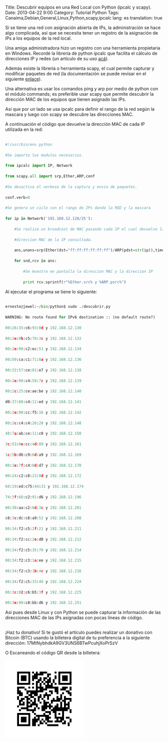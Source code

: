 Title: Descubrir equipos en una Red Local con Python (ipcalc y scapy).
Date: 2013-04-22 9:00
Category: Tutorial Python
Tags: Canaima,Debian,General,Linux,Python,scapy,ipcalc
lang: es
translation: true


Si se tiene una red con asignación abierta de IPs, la administración se hace algo complicada, así que se necesita tener un registro de la asignación de IPs a los equipos de la red local.

Una amiga administradora hizo un registro con una herramienta propietaria en Windows. Recordé la librería de python ipcalc que facilita el cálculo de direcciones IP y redes (un artículo de su uso [acá](https://scapy.readthedocs.io/en/latest/#about-scapy)).

Además existe la librería o herramienta scapy, el cual permite capturar y modificar paquetes de red (la documentación se puede revisar en el siguiente [enlace](https://scapy.readthedocs.io/en/latest/#about-scapy)).

Una alternativa es usar los comandos ping y arp por medio de python con el módulo commands; es preferible usar scapy que permite descubrir la dirección MAC de los equipos que tienen asignado las IPs.

Así que por un lado se usa ipcalc para definir el rango de la red según la mascara y luego con scapy se descubre las direcciones MAC.

A continuación el código que devuelve la dirección MAC de cada IP utilizada en la red:

```python

#!/usr/bin/env python

#Se importa los modulos necesarios.

from ipcalc import IP, Network

from scapy.all import srp,Ether,ARP,conf

#Se desactiva el verbose de la captura y envio de paquetes.

conf.verb=0

#Se genera un ciclo con el rango de IPs dando la RED y la mascara

for ip in Network('192.168.12.128/25'):

    #Se realiza un broadcast de MAC pasando cada IP el cual devuelve la 

    #direccion MAC de la IP consultada.

    ans,unans=srp(Ether(dst="ff:ff:ff:ff:ff:ff")/ARP(pdst=str(ip)),timeout=2)

    for snd,rcv in ans:

        #Se muestra en pantalla la direccion MAC y la direccion IP

        print rcv.sprintf(r"%Ether.src% y %ARP.psrc%")
```

Al ejecutar el programa se tiene lo siguiente:

```python

ernesto@jewel:~/bin/python$ sudo ./descubrir.py

WARNING: No route found for IPv6 destination :: (no default route?)

00:26:35:c6:93:0d y 192.168.12.130

00:2e:0b:c5:70:3c y 192.168.12.132

00:2e:90:c2:ec:51 y 192.168.12.134

00:50:ca:c1:71:8a y 192.168.12.136

00:32:57:ce:81:e7 y 192.168.12.138

00:2e:90:c4:58:7c y 192.168.12.139

00:2c:25:ce:ae:be y 192.168.12.140

d0:37:88:c4:11:ed y 192.168.12.141

00:2e:90:cc:f5:16 y 192.168.12.142

00:2c:c4:c4:26:28 y 192.168.12.148

40:7a:ab:ce:11:c0 y 192.168.12.150

3c:53:8e:cc:4d:89 y 192.168.12.161

1c:5b:d6:c9:6d:a9 y 192.168.12.169

00:2e:7f:c4:8d:d7 y 192.168.12.170

00:24:c2:c8:23:8d y 192.168.12.172

68:19:ed:c75:44:31 y 192.168.12.174

74:3f:68:c2:91:d6 y 192.168.12.196

00:30:aa:c2:6d:3c y 192.168.12.201

c8:3c:dc:c8:a9:53 y 192.168.12.208

00:34:f2:c5:2f:21 y 192.168.12.211

00:34:f2:cc:2e:d0 y 192.168.12.212

00:34:f2:c5:35:70 y 192.168.12.214

00:34:f2:c3:1a:ee y 192.168.12.215

00:34:f2:c3:1b:4c y 192.168.12.216

00:34:f2:c5:33:49 y 192.168.12.224

00:3c:02:c6:b5:3f y 192.168.12.225

00:3e:90:c8:bb:d6 y 192.168.12.251
```


Así pues desde Linux y con Python se puede capturar la información de las direcciones MAC de las IPs asignadas con pocas líneas de código.

##  ##
¡Haz tu donativo!
Si te gustó el artículo puedes realizar un donativo con Bitcoin (BTC)
usando la billetera digital de tu preferencia a la siguiente
dirección: 17MtNybhdkA9GV3UNS6BTwPcuhjXoPrSzV

O Escaneando el código QR desde la billetera:

![17MtNybhdkA9GV3UNS6BTwPcuhjXoPrSzV](./images/17MtNybhdkA9GV3UNS6BTwPcuhjXoPrSzV.png)